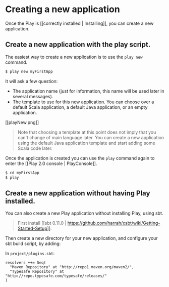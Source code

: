# Creating a new application

Once the Play is [[correctly installed | Installing]], you can create a new application.

## Create a new application with the play script.

The easiest way to create a new application is to use the `play new` command.

```bash
$ play new myFirstApp
```

It will ask a few question:

- The application name (just for information, this name will be used later in several messages).
- The template to use for this new application. You can choose over a default Scala application, a default Java application, or an empty application.

[[playNew.png]]

> Note that choosing a template at this point does not imply that you can't change of main language later. You can create a new application using the default Java application template and start adding some Scala code later.

Once the application is created you can use the `play` command again to enter the [[Play 2.0 console | PlayConsole]].

```bash
$ cd myFirstApp
$ play
```

## Create a new application without having Play installed.

You can also create a new Play application without installing Play, using sbt. 

> First install [[sbt 0.11.0 | https://github.com/harrah/xsbt/wiki/Getting-Started-Setup]].

Then create a new directory for your new application, and configure your sbt build script, by adding:

In `project/plugins.sbt`:

```
resolvers ++= Seq(
  "Maven Repository" at "http://repo1.maven.org/maven2/",
  "Typesafe Repository" at "http://repo.typesafe.com/typesafe/releases/"
)
``` 




